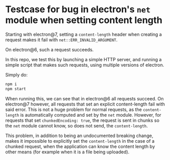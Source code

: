 # Testcase for bug in electron's `net` module when setting content length

Starting with electron@7, setting a `content-length` header when creating a request makes it fail with `net::ERR_INVALID_ARGUMENT`.

On electron@6, such a request succeeds.

In this repo, we test this by launching a simple HTTP server, and running a simple script that makes such requests,
using multiple versions of electron.

Simply do:
```bash
npm i
npm start
```

When running this, we can see that in electron@6 all requests succeed. On electron@7 however, all requests that set an
explicit content-length fail with said error. This is not a huge problem for normal requests, as the `content-length`
is automatically computed and set by the `net` module. However, for requests that set `chunkedEncoding: true`, the
request is sent in chunks so the `net` module cannot know, so does not send, the `content-length`.

This problem, in addition to being an undocumented breaking change, makes it impossible to explicitly set the
`content-length` in the case of a chunked request, when the application can know the content length by other means
(for example when it is a file being uploaded).
